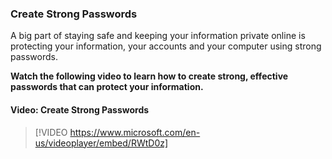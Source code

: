 ### Create Strong Passwords
A big part of staying safe and keeping your information private online is protecting your information, your accounts and your computer using strong passwords.

**Watch the following video to learn how to create strong, effective passwords that can protect your information.**



#### Video: Create Strong Passwords
> [!VIDEO https://www.microsoft.com/en-us/videoplayer/embed/RWtD0z]